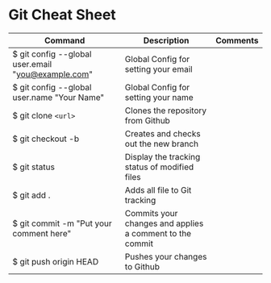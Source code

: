 # Git Cheat Sheet
Command | Description | Comments
------- | ----------- | --------
$ git config --global user.email "you@example.com" | Global Config for setting your email | 
$ git config --global user.name "Your Name" | Global Config for setting your name | 
$ git clone `<url>` | Clones the repository from Github | 
$ git checkout -b <new branch> | Creates and checks out the new branch | 
$ git status | Display the tracking status of modified files | 
$ git add . | Adds all file to Git tracking | 
$ git commit -m "Put your comment here" | Commits your changes and applies a comment to the commit | 
$ git push origin HEAD | Pushes your changes to Github | 
